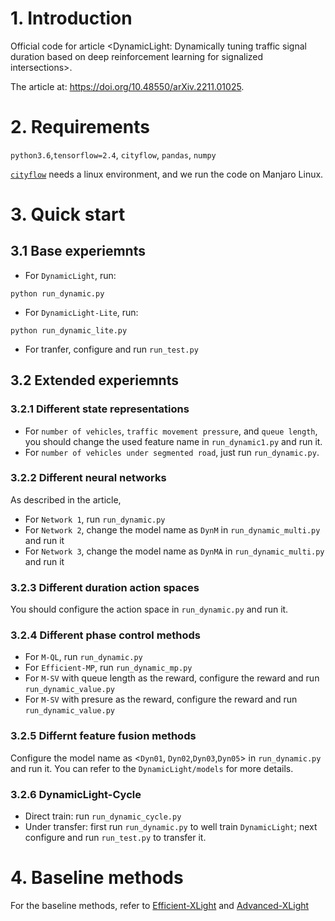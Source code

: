 # 1. Introduction

Official code for article <DynamicLight: Dynamically tuning traffic signal duration based on deep reinforcement learning for signalized intersections>.

The article at: https://doi.org/10.48550/arXiv.2211.01025.

# 2. Requirements

`python3.6`,`tensorflow=2.4`, `cityflow`, `pandas`, `numpy`

[`cityflow`](https://github.com/cityflow-project/CityFlow.git) needs a linux environment, and we run the code on Manjaro Linux.

# 3. Quick start

## 3.1 Base experiemnts

- For `DynamicLight`, run:
```shell
python run_dynamic.py
```
- For `DynamicLight-Lite`, run:
```shell
python run_dynamic_lite.py
```
- For tranfer, configure and run `run_test.py`


## 3.2 Extended experiemnts

### 3.2.1 Different state representations

- For `number of vehicles`, `traffic movement pressure`, and `queue length`, you should change the used feature name in `run_dynamic1.py` and run it.
- For `number of vehicles under segmented road`, just run `run_dynamic.py`.

### 3.2.2 Different neural networks

As described in the article,
- For `Network 1`, run `run_dynamic.py`
- For `Network 2`, change the model name as `DynM` in `run_dynamic_multi.py` and run it
- For `Network 3`, change the model name as `DynMA` in `run_dynamic_multi.py` and run it

### 3.2.3 Different duration action spaces

You should configure the action space in `run_dynamic.py` and run it.

### 3.2.4 Different phase control methods

- For `M-QL`, run `run_dynamic.py`
- For `Efficient-MP`, run `run_dynamic_mp.py`
- For `M-SV` with queue length as the reward, configure the reward and run `run_dynamic_value.py`
- For `M-SV` with presure as the reward, configure the reward and run `run_dynamic_value.py`

### 3.2.5 Differnt feature fusion methods

Configure the model name as <`Dyn01`, `Dyn02`,`Dyn03`,`Dyn05`> in `run_dynamic.py` and run it.
You can refer to the `DynamicLight/models` for more details.

### 3.2.6 DynamicLight-Cycle

- Direct train: run `run_dynamic_cycle.py`
- Under transfer: first run `run_dynamic.py` to well train `DynamicLight`; next configure and run `run_test.py` to transfer it.

# 4. Baseline methods

For the baseline methods, refer to [Efficient-XLight](https://github.com/LiangZhang1996/Efficient_XLight.git) and [Advanced-XLight](https://github.com/LiangZhang1996/Advanced_XLight.git)







